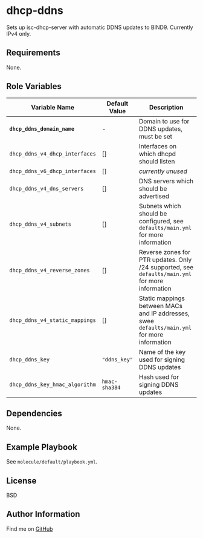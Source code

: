 dhcp-ddns
=========

Sets up isc-dhcp-server with automatic DDNS updates to BIND9. Currently IPv4
only.

Requirements
------------

None.

Role Variables
--------------

| Variable Name | Default Value | Description |
--------------- |---------------|--------------
 **`dhcp_ddns_domain_name`** | - | Domain to use for DDNS updates, must be set
 `dhcp_ddns_v4_dhcp_interfaces` | [] | Interfaces on which dhcpd should listen
 `dhcp_ddns_v6_dhcp_interfaces` | [] | _currently unused_
 `dhcp_ddns_v4_dns_servers` | [] | DNS servers which should be advertised
 `dhcp_ddns_v4_subnets` | [] | Subnets which should be configured, see `defaults/main.yml` for more information
 `dhcp_ddns_v4_reverse_zones` | [] | Reverse zones for PTR updates. Only /24 supported, see `defaults/main.yml` for more information
 `dhcp_ddns_v4_static_mappings` | [] | Static mappings between MACs and IP addresses, swee `defaults/main.yml` for more information
 `dhcp_ddns_key` | `"ddns_key"` | Name of the key used for signing DDNS updates
 `dhcp_ddns_key_hmac_algorithm` | `hmac-sha384` | Hash used for signing DDNS updates

Dependencies
------------

None.

Example Playbook
----------------

See `molecule/default/playbook.yml`.

License
-------

BSD

Author Information
------------------

Find me on [GitHub](https://github.com/ThreeFx)

